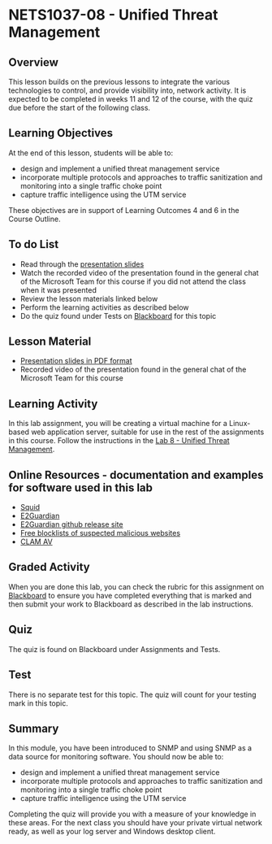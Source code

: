 # NETS1037-08 - Unified Threat Management

## Overview
This lesson builds on the previous lessons to integrate the various technologies to control, and provide visibility into, network activity. It is expected to be completed in weeks 11 and 12 of the course, with the quiz due before the start of the following class. 

## Learning Objectives
At the end of this lesson, students will be able to:
  * design and implement a unified threat management service
  * incorporate multiple protocols and approaches to traffic sanitization and monitoring into a single traffic choke point
  * capture traffic intelligence using the UTM service

These objectives are in support of Learning Outcomes 4 and 6 in the Course Outline.

## To do List
   * Read through the [presentation slides](Presentations/NETS1037-08-UnifiedThreatManagement.pdf)
   * Watch the recorded video of the presentation found in the general chat of the Microsoft Team for this course if you did not attend the class when it was presented
   * Review the lesson materials linked below
   * Perform the learning activities as described below
   * Do the quiz found under Tests on [Blackboard](https://gc.blackboard.com) for this topic

## Lesson Material
  * [Presentation slides in PDF format](Presentations/NETS1037-08-UnifiedThreatManagement.pdf)
  * Recorded video of the presentation found in the general chat of the Microsoft Team for this course

## Learning Activity
In this lab assignment, you will be creating a virtual machine for a Linux-based web application server, suitable for use in the rest of the assignments in this course. Follow the instructions in the [Lab 8 - Unified Threat Management](Labs/Lab08-UTM.html).

## Online Resources - documentation and examples for software used in this lab
* [Squid](http://www.squid-cache.org/)
* [E2Guardian](http://e2guardian.org/cms/index.php)
* [E2Guardian github release site](https://github.com/e2guardian/e2guardian/releases)
* [Free blocklists of suspected malicious websites](https://zeltser.com/malicious-ip-blocklists/)
* [CLAM AV](https://www.clamav.net)

## Graded Activity
When you are done this lab, you can check the rubric for this assignment on [Blackboard](https://gc.blackboard.com) to ensure you have completed everything that is marked and then submit your work to Blackboard as described in the lab instructions.

## Quiz

The quiz is found on Blackboard under Assignments and Tests.

## Test

There is no separate test for this topic. The quiz will count for your testing mark in this topic.

## Summary
In this module, you have been introduced to SNMP and using SNMP as a data source for monitoring software.
You should now be able to:
  * design and implement a unified threat management service
  * incorporate multiple protocols and approaches to traffic sanitization and monitoring into a single traffic choke point
  * capture traffic intelligence using the UTM service

Completing the quiz will provide you with a measure of your knowledge in these areas. For the next class you should have your private virtual network ready, as well as your log server and Windows desktop client.

